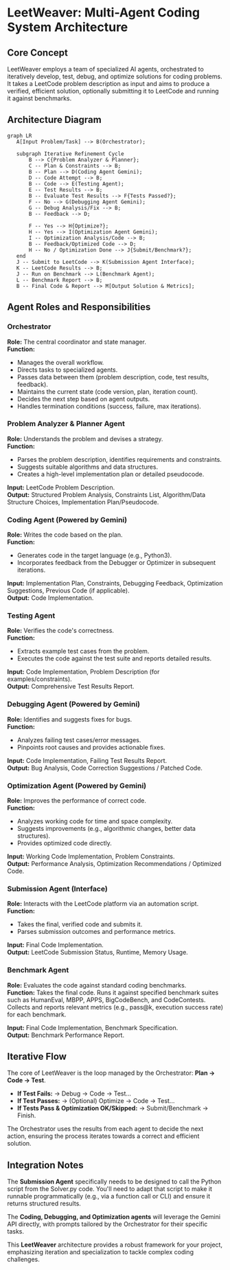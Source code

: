 # LeetWeaver: Multi-Agent Coding System Architecture

## Core Concept
LeetWeaver employs a team of specialized AI agents, orchestrated to iteratively develop, test, debug, and optimize solutions for coding problems. It takes a LeetCode problem description as input and aims to produce a verified, efficient solution, optionally submitting it to LeetCode and running it against benchmarks.

## Architecture Diagram
```mermaid
graph LR
   A[Input Problem/Task] --> B(Orchestrator);

   subgraph Iterative Refinement Cycle
       B --> C{Problem Analyzer & Planner};
       C -- Plan & Constraints --> B;
       B -- Plan --> D(Coding Agent Gemini);
       D -- Code Attempt --> B;
       B -- Code --> E(Testing Agent);
       E -- Test Results --> B;
       B -- Evaluate Test Results --> F{Tests Passed?};
       F -- No --> G(Debugging Agent Gemini);
       G -- Debug Analysis/Fix --> B;
       B -- Feedback --> D;

       F -- Yes --> H{Optimize?};
       H -- Yes --> I(Optimization Agent Gemini);
       I -- Optimization Analysis/Code --> B;
       B -- Feedback/Optimized Code --> D;
       H -- No / Optimization Done --> J{Submit/Benchmark?};
   end
   J -- Submit to LeetCode --> K(Submission Agent Interface);
   K -- LeetCode Results --> B;
   J -- Run on Benchmark --> L(Benchmark Agent);
   L -- Benchmark Report --> B;
   B -- Final Code & Report --> M[Output Solution & Metrics];
```

## Agent Roles and Responsibilities

### Orchestrator
**Role:** The central coordinator and state manager.  
**Function:**
- Manages the overall workflow.
- Directs tasks to specialized agents.
- Passes data between them (problem description, code, test results, feedback).
- Maintains the current state (code version, plan, iteration count).
- Decides the next step based on agent outputs.
- Handles termination conditions (success, failure, max iterations).

### Problem Analyzer & Planner Agent
**Role:** Understands the problem and devises a strategy.  
**Function:**
- Parses the problem description, identifies requirements and constraints.
- Suggests suitable algorithms and data structures.
- Creates a high-level implementation plan or detailed pseudocode.

**Input:** LeetCode Problem Description.  
**Output:** Structured Problem Analysis, Constraints List, Algorithm/Data Structure Choices, Implementation Plan/Pseudocode.

### Coding Agent (Powered by Gemini)
**Role:** Writes the code based on the plan.  
**Function:**
- Generates code in the target language (e.g., Python3).
- Incorporates feedback from the Debugger or Optimizer in subsequent iterations.

**Input:** Implementation Plan, Constraints, Debugging Feedback, Optimization Suggestions, Previous Code (if applicable).  
**Output:** Code Implementation.

### Testing Agent
**Role:** Verifies the code's correctness.  
**Function:**
- Extracts example test cases from the problem.
- Executes the code against the test suite and reports detailed results.

**Input:** Code Implementation, Problem Description (for examples/constraints).  
**Output:** Comprehensive Test Results Report.

### Debugging Agent (Powered by Gemini)
**Role:** Identifies and suggests fixes for bugs.  
**Function:**
- Analyzes failing test cases/error messages.
- Pinpoints root causes and provides actionable fixes.

**Input:** Code Implementation, Failing Test Results Report.  
**Output:** Bug Analysis, Code Correction Suggestions / Patched Code.

### Optimization Agent (Powered by Gemini)
**Role:** Improves the performance of correct code.  
**Function:**
- Analyzes working code for time and space complexity.
- Suggests improvements (e.g., algorithmic changes, better data structures).
- Provides optimized code directly.

**Input:** Working Code Implementation, Problem Constraints.  
**Output:** Performance Analysis, Optimization Recommendations / Optimized Code.

### Submission Agent (Interface)
**Role:** Interacts with the LeetCode platform via an automation script.  
**Function:**
- Takes the final, verified code and submits it.
- Parses submission outcomes and performance metrics.

**Input:** Final Code Implementation.  
**Output:** LeetCode Submission Status, Runtime, Memory Usage.

### Benchmark Agent
**Role:** Evaluates the code against standard coding benchmarks.  
**Function:** Takes the final code. Runs it against specified benchmark suites such as HumanEval, MBPP, APPS, BigCodeBench, and CodeContests. Collects and reports relevant metrics (e.g., pass@k, execution success rate) for each benchmark.

**Input:** Final Code Implementation, Benchmark Specification.  
**Output:** Benchmark Performance Report.

## Iterative Flow
The core of LeetWeaver is the loop managed by the Orchestrator: **Plan -> Code -> Test**.

- **If Test Fails:** → Debug → Code → Test...
- **If Test Passes:** → (Optional) Optimize → Code → Test...
- **If Tests Pass & Optimization OK/Skipped:** → Submit/Benchmark → Finish.

The Orchestrator uses the results from each agent to decide the next action, ensuring the process iterates towards a correct and efficient solution.

## Integration Notes
The **Submission Agent** specifically needs to be designed to call the Python script from the Solver.py code. You'll need to adapt that script to make it runnable programmatically (e.g., via a function call or CLI) and ensure it returns structured results.

The **Coding, Debugging, and Optimization agents** will leverage the Gemini API directly, with prompts tailored by the Orchestrator for their specific tasks.

This **LeetWeaver** architecture provides a robust framework for your project, emphasizing iteration and specialization to tackle complex coding challenges.